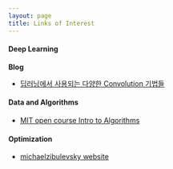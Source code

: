 ```yaml
---
layout: page
title: Links of Interest
---
```



#### Deep Learning ####
**Blog**
- [딥러닝에서 사용되는 다양한 Convolution 기법들](https://eehoeskrap.tistory.com/431)

#### Data and Algorithms ####
- [MIT open course Intro to Algorithms](https://www.youtube.com/playlist?list=PLUl4u3cNGP63EdVPNLG3ToM6LaEUuStEY)

#### Optimization ####
- [michaelzibulevsky website](https://sites.google.com/site/michaelzibulevsky/)

